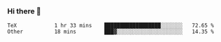 ### Hi there 👋

<!--
**skywalkerwang98/skywalkerwang98** is a ✨ _special_ ✨ repository because its `README.md` (this file) appears on your GitHub profile.

Here are some ideas to get you started:

- 🔭 I’m currently working on ...
- 🌱 I’m currently learning ...
- 👯 I’m looking to collaborate on ...
- 🤔 I’m looking for help with ...
- 💬 Ask me about ...
- 📫 How to reach me: ...
- 😄 Pronouns: ...
- ⚡ Fun fact: ...
-->

<!--START_SECTION:waka-->

```text
TeX            1 hr 33 mins    ██████████████████░░░░░░░   72.65 %
Other          18 mins         ███▓░░░░░░░░░░░░░░░░░░░░░   14.35 %
```

<!--END_SECTION:waka-->
